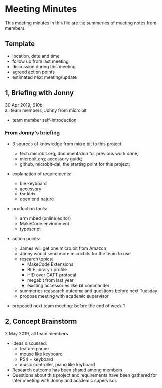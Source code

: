 # Meeting Minutes  

This meeting minutes in this file are the summeries of meeting notes from members.  


## Template
- location, date and time  
- follow up from last meeting
- discussion during this meeting
- agreed action points  
- estimated next meeting/update

## 1, Briefing with Jonny  
30 Apr 2019, 610b  
all team members, Johny from micro:bit  
- team member self-introduction
### From Jonny's briefing
- 3 sources of knowledge from micro:bit to this project:
    - tech.microbit.org; documentation for previous work done;
    - microbit.org; accessory guide;
    - github, microbit-dal; the starting point for this project;
- explanation of requirements:
    - ble keyboard
    - accessory
    - for kids
    - open end nature
- production tools:
    - arm mbed (online editor)
    - MakeCode environment
    - typescript
    
- action points:
    - James will get one micro:bit from Amazon
    - Jonny would send more micro:bits for the team to use
    - research topics:
        - MakeCode Extensions
        - BLE library / profile
        - HID over GATT protocal
        - megabit from last year
        - existing accessories like bit:commander
    - summeries reasearch outcome and questions before next Tuesday
    - propose meeting with academic supervisor
- proposed next team meeting: before the end of week 1

## 2, Concept Brainstorm
2 May 2019, all team members
- ideas discussed:
    - feature phone
    - mouse like keyboard
    - PS4 + keyboard
    - music controller, piano like keyboard
- Research outcome has been shared among members.
- Questions about this project and requirements have been gathered for later meeting with Jonny and academic supervisor.
